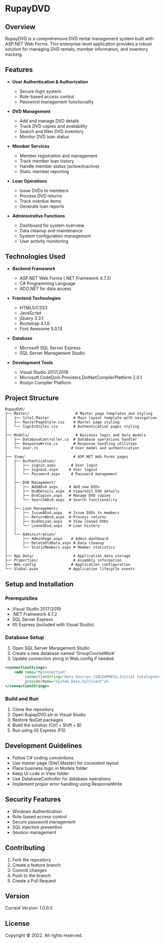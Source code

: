 # RupayDVD 

## Overview
RupayDVD is a comprehensive DVD rental management system built with ASP.NET Web Forms. This enterprise-level application provides a robust solution for managing DVD rentals, member information, and inventory tracking.

## Features
- **User Authentication & Authorization**
  - Secure login system
  - Role-based access control
  - Password management functionality

- **DVD Management**
  - Add and manage DVD details
  - Track DVD copies and availability
  - Search and filter DVD inventory
  - Monitor DVD loan status

- **Member Services**
  - Member registration and management
  - Track member loan history
  - Handle member status (active/inactive)
  - Static member reporting

- **Loan Operations**
  - Issue DVDs to members
  - Process DVD returns
  - Track overdue items
  - Generate loan reports

- **Administrative Functions**
  - Dashboard for system overview
  - Data cleanup and maintenance
  - System configuration management
  - User activity monitoring

## Technologies Used
- **Backend Framework**
  - ASP.NET Web Forms (.NET Framework 4.7.2)
  - C# Programming Language
  - ADO.NET for data access

- **Frontend Technologies**
  - HTML5/CSS3
  - JavaScript
  - jQuery 3.3.1
  - Bootstrap 4.1.0
  - Font Awesome 5.0.13

- **Database**
  - Microsoft SQL Server Express
  - SQL Server Management Studio

- **Development Tools**
  - Visual Studio 2017/2019
  - Microsoft.CodeDom.Providers.DotNetCompilerPlatform 2.0.1
  - Roslyn Compiler Platform

## Project Structure

```
RupayDVD/
├── Master/                     # Master page templates and styling
│   ├── Site1.Master           # Main layout template with navigation
│   ├── MasterPageStyle.css    # Master page styling
│   └── SignInStyles.css       # Authentication pages styling
│
├── Models/                     # Business logic and data models
│   ├── DatabaseController.cs  # Database operations handler
│   ├── ResponseWrite.cs       # Response handling utilities
│   └── User.cs               # User model and authentication
│
├── View/                      # ASP.NET Web Forms pages
│   ├── Authentication/
│   │   ├── signin.aspx       # User login
│   │   ├── Signout.aspx     # User logout
│   │   └── Password.aspx     # Password management
│   │
│   ├── DVD Management/
│   │   ├── AddADvd.aspx     # Add new DVDs
│   │   ├── DvdDetails.aspx  # View/edit DVD details
│   │   ├── DvdCopies.aspx   # Manage DVD copies
│   │   └── SearchADvd.aspx  # Search functionality
│   │
│   ├── Loan Management/
│   │   ├── IssueADvd.aspx   # Issue DVDs to members
│   │   ├── ReturnADvd.aspx  # Process returns
│   │   ├── DvdOnLoan.aspx   # View loaned DVDs
│   │   └── LoanedDvd.aspx   # Loan history
│   │
│   └── Administration/
│       ├── AdminPage.aspx    # Admin dashboard
│       ├── DeleteOldData.aspx # Data cleanup
│       └── StaticMembers.aspx # Member statistics
│
├── App_Data/                  # Application data storage
├── Properties/                # Assembly information
├── Web.config                # Application configuration
└── Global.asax              # Application lifecycle events
```

## Setup and Installation

### Prerequisites
- Visual Studio 2017/2019
- .NET Framework 4.7.2
- SQL Server Express
- IIS Express (included with Visual Studio)

### Database Setup
1. Open SQL Server Management Studio
2. Create a new database named 'GroupCourseWork'
3. Update connection string in Web.config if needed:
```xml
<connectionStrings>
    <add name="MyConnection" 
         connectionString="Data Source=.\SQLEXPRESS;Initial Catalog=GroupCourseWork;Integrated Security=TRUE" 
         providerName="System.Data.SqlClient"/>
</connectionStrings>
```

### Build and Run
1. Clone the repository
2. Open RupayDVD.sln in Visual Studio
3. Restore NuGet packages
4. Build the solution (Ctrl + Shift + B)
5. Run using IIS Express (F5)

## Development Guidelines
- Follow C# coding conventions
- Use master page (Site1.Master) for consistent layout
- Place business logic in Models folder
- Keep UI code in View folder
- Use DatabaseController for database operations
- Implement proper error handling using ResponseWrite

## Security Features
- Windows Authentication
- Role-based access control
- Secure password management
- SQL injection prevention
- Session management

## Contributing
1. Fork the repository
2. Create a feature branch
3. Commit changes
4. Push to the branch
5. Create a Pull Request

## Version
Current Version: 1.0.0.0

## License
Copyright © 2022. All rights reserved.